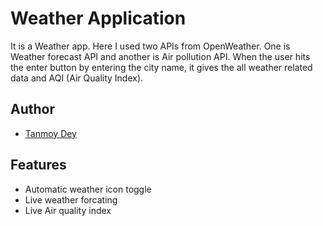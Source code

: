 # Weather Application

It is a Weather app. Here I used two APIs from OpenWeather. One is  Weather forecast API and another is Air pollution API. When the user hits the enter button by entering the city name, it gives the all weather related data and AQI (Air Quality Index).


## Author

- [Tanmoy Dey](https://www.github.com/tanmoy1206)


## Features

- Automatic weather icon toggle
- Live weather forcating
- Live Air quality index

